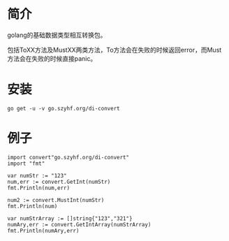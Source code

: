 # 简介

golang的基础数据类型相互转换包。

包括ToXX方法及MustXX两类方法，To方法会在失败的时候返回error，而Must方法会在失败的时候直接panic。

# 安装

```
go get -u -v go.szyhf.org/di-convert
```

# 例子

```golang
import convert"go.szyhf.org/di-convert"
import "fmt"

var numStr := "123"
num,err := convert.GetInt(numStr)
fmt.Println(num,err)

num2 := convert.MustInt(numStr)
fmt.Println(num)

var numStrArray := []string{"123","321"}
numAry,err := convert.GetIntArray(numStrArray)
fmt.Println(numAry,err)
```
